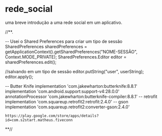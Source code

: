 # rede_social
uma breve introdução a uma rede social em um aplicativo.

//**.                       

-- Usei o Shared Preferences para criar um tipo de sessão
SharedPreferences sharedPreferences =  getApplicationContext().getSharedPreferences("NOME-SESSÃO", Context.MODE_PRIVATE);
SharedPreferences.Editor editor = sharedPreferences.edit();

//salvando em um tipo de sessão
editor.putString("user", userString);
editor.apply();


-- Butter Knife
    implementation 'com.jakewharton:butterknife:8.8.1'
    implementation 'com.android.support:support-v4:28.0.0'
    annotationProcessor 'com.jakewharton:butterknife-compiler:8.8.1'
-- retrofit
    implementation 'com.squareup.retrofit2:retrofit:2.4.0'
-- gson
    implementation 'com.squareup.retrofit2:converter-gson:2.4.0'
    
    
    https://play.google.com/store/apps/details?id=com.s2start.matheus.fiveconn

**//

